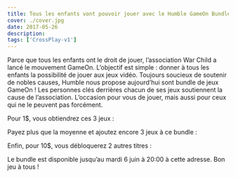 ```yaml
---
title: Tous les enfants vont pouvoir jouer avec le Humble GameOn Bundle
cover: ./cover.jpg
date: 2017-05-26
description: 
tags: ['CrossPlay-v1']
---
```

Parce que tous les enfants ont le droit de jouer, l’association War Child a lancé le mouvement GameOn. L’objectif est simple : donner à tous les enfants la possibilité de jouer aux jeux vidéo. Toujours soucieux de soutenir de nobles causes, Humble nous propose aujourd’hui sont bundle de jeux GameOn ! Les personnes clés derrières chacun de ses jeux soutiennent la cause de l’association. L’occasion pour vous de jouer, mais aussi pour ceux qui ne le peuvent pas forcément.

Pour 1$, vous obtiendrez ces 3 jeux :

Payez plus que la moyenne et ajoutez encore 3 jeux à ce bundle :

Enfin, pour 10$, vous débloquerez 2 autres titres :

Le bundle est disponible jusqu’au mardi 6 juin à 20:00 à cette adresse. Bon jeu à tous !

 

